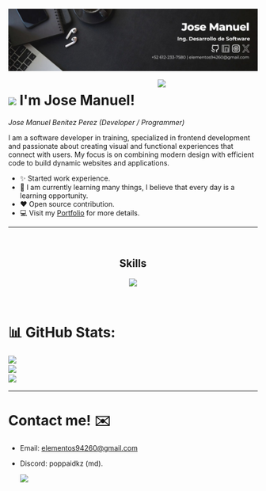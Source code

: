 <!--Banner-->
![RespawnPopppaBanner Image](https://github.com/RespawnPoppa/RespawnPoppa/blob/main/Banner%20jm.jpg)

<div>
  <img align="right" width="40%" src="https://owlbertsio-resized.s3.amazonaws.com/Popper.psd.full.png">
</div>


# <img src="https://emojis.slackmojis.com/emojis/images/1531849430/4246/blob-sunglasses.gif?1531849430" width="30"/> I'm Jose Manuel!
*Jose Manuel Benitez Perez (Developer / Programmer)*
<br /> 

         
<p align="left">I am a software developer in training, specialized in frontend development and passionate about creating visual and functional experiences that connect with users. My focus is on combining modern design with efficient code to build dynamic websites and applications.</p>

- ✨ Started work experience.
- 🌱 I am currently learning many things, I believe that every day is a learning opportunity.
- ❤ Open source contribution.
- 💻 Visit my [Portfolio](portfolio-5sx.pages.dev) for more details.

---

<br>

 
<h2 align="center">Skills</h2> 
<p align="center">
  <a href="https://skillicons.dev">
    <img src="https://skillicons.dev/icons?i=html,css,js,react,astro,mysql,figma" />
  </a>
</p>
<br />

  # 📊 GitHub Stats:
![](https://github-readme-stats.vercel.app/api?username=RespawnPoppa&theme=dark&hide_border=false&include_all_commits=false&count_private=false)<br/>
![](https://github-readme-streak-stats.herokuapp.com/?user=RespawnPoppa&theme=dark&hide_border=false)<br/>
![](https://github-readme-stats.vercel.app/api/top-langs/?username=RespawnPoppa&theme=dark&hide_border=false&include_all_commits=false&count_private=false&layout=compact)

---


# Contact me! ✉️
  
- Email: elementos94260@gmail.com
- Discord: poppaidkz (md).
 
  <a href="https://skillicons.dev">
  <img src="https://skillicons.dev/icons?i=gmail,discord"/>
 </a>
